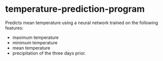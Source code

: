 # temperature-prediction-program

Predicts mean temperature using a neural network trained on the following features:
- maximum temperature
- minimum temperature
- mean temperature
- precipitation
of the three days prior.
